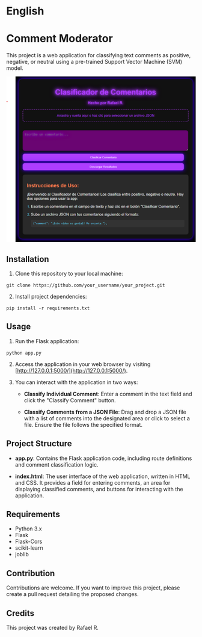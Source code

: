 # English

# Comment Moderator

This project is a web application for classifying text comments as positive, negative, or neutral using a pre-trained Support Vector Machine (SVM) model.

![app_interface](https://github.com/rafael-rod/Comment-Moderator/blob/main/comment_moderator.png)

## Installation

1. Clone this repository to your local machine:

```
git clone https://github.com/your_username/your_project.git
```

2. Install project dependencies:

```
pip install -r requirements.txt
```

## Usage

1. Run the Flask application:

```
python app.py
```

2. Access the application in your web browser by visiting [http://127.0.0.1:5000/](http://127.0.0.1:5000/).

3. You can interact with the application in two ways:

   - **Classify Individual Comment**: Enter a comment in the text field and click the "Classify Comment" button.
   
   - **Classify Comments from a JSON File**: Drag and drop a JSON file with a list of comments into the designated area or click to select a file. Ensure the file follows the specified format.

## Project Structure

- **app.py**: Contains the Flask application code, including route definitions and comment classification logic.
  
- **index.html**: The user interface of the web application, written in HTML and CSS. It provides a field for entering comments, an area for displaying classified comments, and buttons for interacting with the application.

## Requirements

- Python 3.x
- Flask
- Flask-Cors
- scikit-learn
- joblib

## Contribution

Contributions are welcome. If you want to improve this project, please create a pull request detailing the proposed changes.

## Credits

This project was created by Rafael R.
